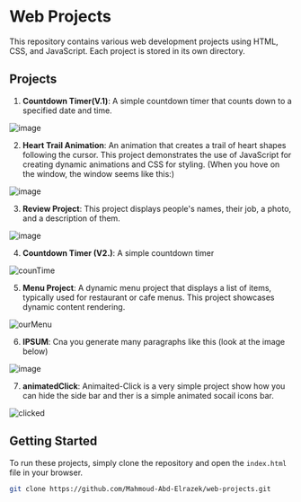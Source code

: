 # Web Projects

This repository contains various web development projects using HTML, CSS, and JavaScript. Each project is stored in its own directory.

## Projects

1. **Countdown Timer(V.1)**: A simple countdown timer that counts down to a specified date and time.

![image](https://github.com/Mahmoud-Abd-Elrazek/web-projects/assets/152639174/e73a7e18-8634-429c-8bc8-17e67dafdb0c)


2. **Heart Trail Animation**: An animation that creates a trail of heart shapes following the cursor. This project demonstrates the use of JavaScript for creating dynamic animations and CSS for styling. (When you hove on the window, the window seems like this:)

![image](https://github.com/Mahmoud-Abd-Elrazek/web-projects/assets/152639174/393488b7-7648-4782-bee4-6a37f5bb9480)


3. **Review Project**: This project displays people's names, their job, a photo, and a description of them.
   
![image](https://github.com/Mahmoud-Abd-Elrazek/web-projects/assets/152639174/72c39748-b250-4a13-af8a-d0c2709299f6)

4. **Countdown Timer (V2.)**: A simple countdown timer

![counTime](https://github.com/Mahmoud-Abd-Elrazek/web-projects/assets/152639174/e23b8670-1754-4fc3-ac79-2a22acd7b357)


5. **Menu Project**: A dynamic menu project that displays a list of items, typically used for restaurant or cafe menus. This project showcases dynamic content rendering.

![ourMenu](https://github.com/Mahmoud-Abd-Elrazek/web-projects/assets/152639174/ec1a2580-b11d-40e1-a975-6375f8de1ddd)

6. **IPSUM**: Cna you generate many paragraphs like this (look at the image below)

![image](https://github.com/Mahmoud-Abd-Elrazek/web-projects/assets/152639174/45f35b72-0fe7-482d-a542-c5b06df0ff6d)

7. **animatedClick**: Animaited-Click is a very simple project show how you can hide the side bar and ther is a simple animated socail icons bar. 

![clicked](https://github.com/user-attachments/assets/d8b3c65a-6f03-4432-b34d-0518e471265c)
## Getting Started

To run these projects, simply clone the repository and open the `index.html` file in your browser.

```bash
git clone https://github.com/Mahmoud-Abd-Elrazek/web-projects.git
